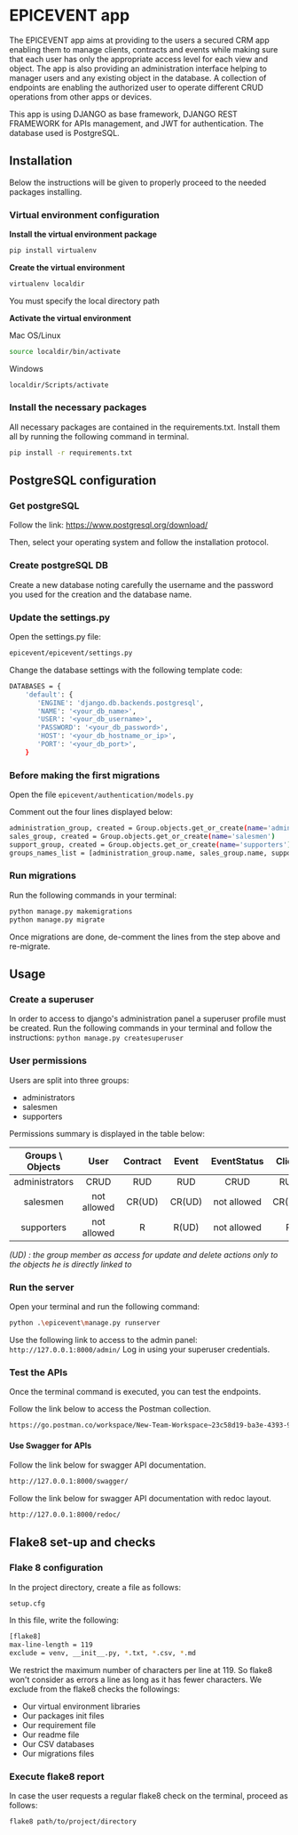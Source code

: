  # EPICEVENT app

The EPICEVENT app aims at providing to the users a secured CRM app enabling them to manage clients, contracts and events
while making sure that each user has only the appropriate access level for each view and object. The app is also providing
an administration interface helping to manager users and any existing object in the database. A collection of endpoints
are enabling the authorized user to operate different CRUD operations from other apps or devices.

This app is using DJANGO as base framework, DJANGO REST FRAMEWORK for APIs management, and JWT for authentication.
The database used is PostgreSQL.


## Installation

Below the instructions will be given to properly proceed to the needed packages installing.

### Virtual environment configuration

**Install the virtual environment package**

```bash
pip install virtualenv
```

**Create the virtual environment**

```bash
virtualenv localdir
```

You must specify the local directory path

**Activate the virtual environment**

Mac OS/Linux
```bash 
source localdir/bin/activate
```

Windows
```bash
localdir/Scripts/activate
```

### Install the necessary packages

All necessary packages are contained in the requirements.txt.
Install them all by running the following command in terminal.
```bash
pip install -r requirements.txt
```

## PostgreSQL configuration

### Get postgreSQL

Follow the link: https://www.postgresql.org/download/

Then, select your operating system and follow the installation protocol.

### Create postgreSQL DB

Create a new database noting carefully the username and the password you used for the creation and the database name.

### Update the settings.py

Open the settings.py file:
```bash 
epicevent/epicevent/settings.py
```
Change the database settings with the following template code:
```bash
DATABASES = {
    'default': {
       'ENGINE': 'django.db.backends.postgresql',
       'NAME': '<your_db_name>',
       'USER': '<your_db_username>',
       'PASSWORD': '<your_db_password>',
       'HOST': '<your_db_hostname_or_ip>',
       'PORT': '<your_db_port>',
    }
```

### Before making the first migrations

Open the file ``epicevent/authentication/models.py``

Comment out the four lines displayed below:
```bash
administration_group, created = Group.objects.get_or_create(name='administrators')
sales_group, created = Group.objects.get_or_create(name='salesmen')
support_group, created = Group.objects.get_or_create(name='supporters')
groups_names_list = [administration_group.name, sales_group.name, support_group.name]
```

### Run migrations

Run the following commands in your terminal:
```bash
python manage.py makemigrations
python manage.py migrate
```
Once migrations are done, de-comment the lines from the step above and re-migrate.

## Usage

### Create a superuser

In order to access to django's administration panel a superuser profile must be created.
Run the following commands in your terminal and follow the instructions: ``python manage.py createsuperuser``

### User permissions

Users are split into three groups:
- administrators
- salesmen
- supporters

Permissions summary is displayed in the table below:

| Groups \ Objects        | User           | Contract  | Event | EventStatus | Client |
| :-------------: |:-------------:| :-----:| :-------------:| :-------------:| :-------------:|
| administrators      | CRUD | RUD | RUD | CRUD | RUD |
| salesmen      | not allowed      |   CR(UD) | CR(UD) | not allowed      | CR(UD) |
| supporters | not allowed      | R | R(UD) | not allowed      | R |
*(UD) : the group member as access for update and delete actions only to the objects he is directly linked to*

### Run the server

Open your terminal and run the following command:
```bash
python .\epicevent\manage.py runserver
```

Use the following link to access to the admin panel: ``http://127.0.0.1:8000/admin/``
Log in using your superuser credentials.

### Test the APIs

Once the terminal command is executed, you can test the endpoints.

Follow the link below to access the Postman collection.
```bash
https://go.postman.co/workspace/New-Team-Workspace~23c58d19-ba3e-4393-97fe-d94ea4106519/collection/20673323-4517d629-0305-4bef-849a-502f221ffc17?action=share&creator=20673323
```

#### Use Swagger for APIs

Follow the link below for swagger API documentation.
```bash
http://127.0.0.1:8000/swagger/
```

Follow the link below for swagger API documentation with redoc layout.
```bash
http://127.0.0.1:8000/redoc/
```

## Flake8 set-up and checks

### Flake 8 configuration

In the project directory, create a file as follows:
```bash
setup.cfg
```

In this file, write the following:
```bash
[flake8]
max-line-length = 119
exclude = venv, __init__.py, *.txt, *.csv, *.md
```
We restrict the maximum number of characters per line at 119. So flake8 won't consider as errors a line as long as it
has fewer characters.
We exclude from the flake8 checks the followings:
- Our virtual environment libraries
- Our packages init files
- Our requirement file
- Our readme file
- Our CSV databases
- Our migrations files


### Execute flake8 report

In case the user requests a regular flake8 check on the terminal, proceed as follows:
```bash
flake8 path/to/project/directory
```
